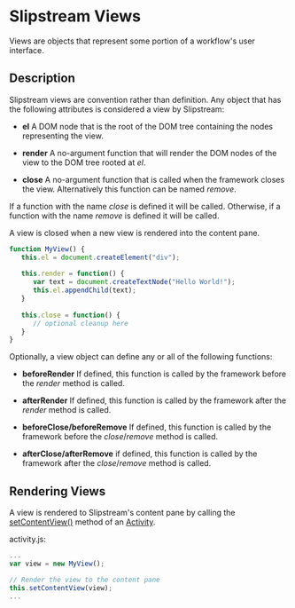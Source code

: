 #  Slipstream Views

Views are objects that represent some portion of a workflow's user interface.  

## Description
Slipstream views are convention rather than definition.   Any object that has the following attributes is considered a view by Slipstream:

  - **el**
A DOM node that is the root of the DOM tree containing the nodes representing the view.

  - **render**
A no-argument function that will render the DOM nodes of the view to the DOM tree rooted at *el*.

  - **close**
A no-argument function that is called when the framework closes the view.  Alternatively this function can be named *remove*. 

  If a function with the name *close* is defined it will be called.  Otherwise, if a function with the name *remove* is defined it will be called.

  A view is closed when a new view is rendered into the content pane.


```javascript
function MyView() {
   this.el = document.createElement("div");
   
   this.render = function() {
      var text = document.createTextNode("Hello World!");
      this.el.appendChild(text);
   }
   
   this.close = function() {
      // optional cleanup here
   }
}
```
Optionally, a view object can define any or all of the following functions:

  - **beforeRender**
If defined, this function is called by the framework before the *render* method is called.

  - **afterRender**
If defined, this function is called by the framework after the *render* method is called.

  - **beforeClose/beforeRemove**
If defined, this function is called by the framework before the *close*/*remove* method is called.

  - **afterClose/afterRemove**
if defined, this function is called by the framework after the *close*/*remove* method is called.

## Rendering Views 
A view is rendered to Slipstream's content pane by calling the [setContentView()]() method of an [Activity](Activity.md).

activity.js:

```javascript
...
var view = new MyView();

// Render the view to the content pane
this.setContentView(view);
...
```

